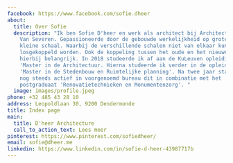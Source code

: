 ```yaml
---
facebook: https://www.facebook.com/sofie.dheer
about:
  title: Over Sofie
  description: "Ik ben Sofie D'heer en werk als architect bij Architectenbureau
    Van Severen. Gepassioneerde door de gebouwde werkelijkheid op grote en
    kleine schaal. Waarbij de verschillende schalen niet van elkaar kunnen
    losgekoppeld worden. Ook de koppeling tussen het oude en het nieuwe is
    hierbij belangrijk. In 2018 studeerde ik af aan de KuLeuven opleiding
    'Master in de Architectuur. Hierna studeerde ik verder in de opleiding
    'Master in de Stedenbouw en Ruimtelijke planning'. Na twee jaar stage ben ik
    nog steeds actief in voorgenoemd bureau dit in combinatie met het
    postgraduaat 'Renovatietechnieken en Monumentenzorg'. "
  image: images/profile.jpeg
phone: +32 485 43 28 10
address: Leopoldlaan 30, 9200 Dendermonde
title: Index page
main:
  title: D'heer Architecture
  call_to_action_text: Lees meer
pinterest: https://www.pinterest.com/sofiedheer/
email: sofie@dheer.me
linkedin: https://www.linkedin.com/in/sofie-d-heer-43987717b
---
```

